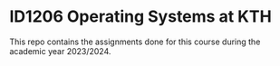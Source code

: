 # ID1206 Operating Systems at KTH

This repo contains the assignments done for this course during the academic year 2023/2024.
